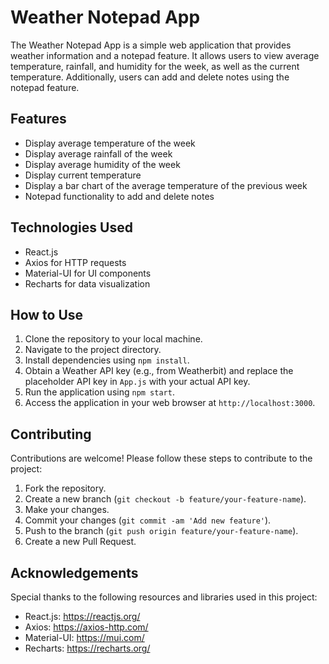 # Weather Notepad App

The Weather Notepad App is a simple web application that provides weather information and a notepad feature. It allows users to view average temperature, rainfall, and humidity for the week, as well as the current temperature. Additionally, users can add and delete notes using the notepad feature.

## Features

- Display average temperature of the week
- Display average rainfall of the week
- Display average humidity of the week
- Display current temperature
- Display a bar chart of the average temperature of the previous week
- Notepad functionality to add and delete notes

## Technologies Used

- React.js
- Axios for HTTP requests
- Material-UI for UI components
- Recharts for data visualization

## How to Use

1. Clone the repository to your local machine.
2. Navigate to the project directory.
3. Install dependencies using `npm install`.
4. Obtain a Weather API key (e.g., from Weatherbit) and replace the placeholder API key in `App.js` with your actual API key.
5. Run the application using `npm start`.
6. Access the application in your web browser at `http://localhost:3000`.

## Contributing

Contributions are welcome! Please follow these steps to contribute to the project:

1. Fork the repository.
2. Create a new branch (`git checkout -b feature/your-feature-name`).
3. Make your changes.
4. Commit your changes (`git commit -am 'Add new feature'`).
5. Push to the branch (`git push origin feature/your-feature-name`).
6. Create a new Pull Request.

## Acknowledgements

Special thanks to the following resources and libraries used in this project:

- React.js: https://reactjs.org/
- Axios: https://axios-http.com/
- Material-UI: https://mui.com/
- Recharts: https://recharts.org/
